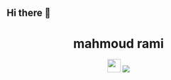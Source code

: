 ## Hi there 👋
<h1 align="center">mahmoud rami</h1>
<p align="center">
  <a href="https://www.facebook.com/profile.php?id=100009434927219"><img width="30px" src="https://e7.pngegg.com/pngimages/734/621/png-clipart-computer-icons-social-media-facebook-like-button-social-network-social-media-blue-logo.png"></a>
  <a href="https://www.instagram.com/mah_moud_rami/"><img src="[https://img.shiedlds.io/badge/instagram-%23E4415F?style=flat&logo=instagram&logoColor=white](https://encrypted-tbn0.gstatic.com/images?q=tbn:ANd9GcQcnRvlf7RLEUGIgKR_sr3y7H-CVoVB21I3MA&s)"></a>
</p>
<!--
**mahmoudrami/mahmoudrami** is a ✨ _special_ ✨ repository because its `README.md` (this file) appears on your GitHub profile.

Here are some ideas to get you started:

- 🔭 I’m currently working on ...
- 🌱 I’m currently learning ...
- 👯 I’m looking to collaborate on ...
- 🤔 I’m looking for help with ...
- 💬 Ask me about ...
- 📫 How to reach me: ...
- 😄 Pronouns: ...
- ⚡ Fun fact: ...
-->
